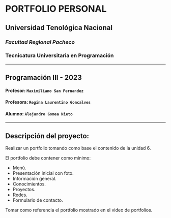 # **PORTFOLIO PERSONAL**

## **Universidad Tenológica Nacional**
### *Facultad Regional Pacheco*
### **Tecnicatura Universitaria en Programación**
* * *
## **Programación III - 2023**

#### **Profesor:** `Maximiliano San Fernandez`
#### **Profesora:** `Regina Laurentino Goncalves`
#### **Alumno:** `Alejandro Gomea Nieto`

* * * 
## **Descripción del proyecto:**
Realizar un portfolio tomando como base el contenido de la unidad 6.

El portfolio debe contener como mínimo:

* Menú.
* Presentación inicial con foto.
* Información general.
* Conocimientos.
* Proyectos.
* Redes.
* Formulario de contacto.

Tomar como referencia el portfolio mostrado en el video de portfolios.


